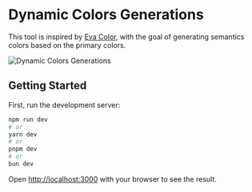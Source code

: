 
# Dynamic Colors Generations

This tool is inspired by [Eva Color](https://colors.eva.design/), with the goal of generating semantics colors based on the primary colors.

![Dynamic Colors Generations](https://dynamic-color-generate.heterl0.live/dynamic-colors.webp)

## Getting Started

First, run the development server:

```bash
npm run dev
# or
yarn dev
# or
pnpm dev
# or
bun dev
```

Open [http://localhost:3000](http://localhost:3000) with your browser to see the result.
